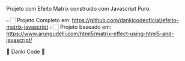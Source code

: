 Projeto com Efeito Matrix construído com Javascript Puro.

👉🏻 Projeto Completo em: https://github.com/dankicodeoficial/efeito-matrix-javascript
👉🏻 Projeto baseado em: https://www.arungudelli.com/html5/matrix-effect-using-html5-and-javascript/

💜 Danki Code 💜

